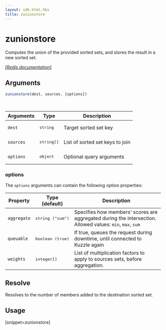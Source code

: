```yaml
---
layout: sdk.html.hbs
title: zunionstore
---
```


# zunionstore

Computes the union of the provided sorted sets, and stores the result in a new sorted set.

[[_Redis documentation_]](https://redis.io/commands/zunionstore)

## Arguments

```js
zunionstore(dest, sources, [options])
```

<br/>

| Arguments    | Type    | Description |
|--------------|---------|-------------|
| `dest` | <pre>string</pre> | Target sorted set key |
| `sources` | <pre>string[]</pre> | List of sorted set keys to join |
| ``options`` | <pre>object</pre> | Optional query arguments |

### options

The `options` arguments can contain the following option properties:

| Property   | Type (default)   | Description                       |
| ---------- | ------- | --------------------------------- |
| `aggregate` | <pre>string ("sum")</pre> | Specifies how members' scores are aggregated during the intersection.<br/>Allowed values: `min`, `max`, `sum` |
| `queuable` | <pre>boolean (true)</pre> | If true, queues the request during downtime, until connected to Kuzzle again |
| `weights` | <pre>integer[]</pre> | List of multiplication factors to apply to sources sets, before aggregation. |

## Resolve

Resolves to the number of members added to the destination sorted set.

## Usage

[snippet=zunionstore]
